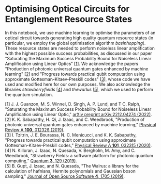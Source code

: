 # Optimising Optical Circuits for Entanglement Resource States

In this notebook, we use machine learning to optimise the parameters of an optical circuit towards generating high quality quantum resource states (in particular, we employ the global optimisation algorithm *basinhopping*). These resource states are needed to perform noiseless linear amplification with the highest possible success probabilities, as discussed in our paper "Saturating the Maximum Success Probability Bound for Noiseless Linear Amplification using Linear Optics" [[1](https://doi.org/10.48550/arXiv.2212.04274)]. We acknowledge the papers "Production of photonic universal quantum gates enhanced by machine learning" [[2](https://doi.org/10.1103/PhysRevA.100.012326)] and "Progress towards practical qubit computation using approximate Gottesman-Kitaev-Preskill codes" [[3](https://doi.org/10.1103/PhysRevA.101.032315)], whose code we have used and modified here for our own purposes. We also acknowledge the libraries *strawberryfields* [[4](https://doi.org/10.22331/q-2019-03-11-129)] and *thewarlus* [[5](https://doi.org/10.21105/joss.01705)], which we used to perform the quantum simulation. 

[1] J. J. Guanzon, M. S. Winnel, D. Singh, A. P. Lund, and T C. Ralph, "Saturating the Maximum Success Probability Bound for Noiseless Linear Amplification using Linear Optic," [arXiv preprint arXiv:2212.04274 (2022)](https://doi.org/10.48550/arXiv.2212.04274). \
[2] K. K. Sabapathy, H. Qi, J. Izaac, and C. Weedbrook, "Production of photonic universal quantum gates enhanced by machine learning," [Physical Review A **100**, 012326 (2019)](https://doi.org/10.1103/PhysRevA.100.012326). \
[3] I. Tzitrin, J. E. Bourassa, N. C. Menicucci, and K. K. Sabapathy, "Progress towards practical qubit computation using approximate Gottesman-Kitaev-Preskill codes," [Physical Review A **101**, 032315 (2020)](https://doi.org/10.1103/PhysRevA.101.032315). \
[4] N. Killoran, J. Izaac, N. Quesada, V. Bergholm, M. Amy, and C. Weedbrook, "Strawberry Fields: a software platform for photonic quantum computing," [Quantum **3**, 129 (2019)](https://doi.org/10.22331/q-2019-03-11-129). \
[5] B. Gupt, J. Izaac, and N. Quesada, "The Walrus: a library for the calculation of hafnians, Hermite polynomials and Gaussian boson sampling," [Journal of Open Source Software **4**, 1705 (2019)](https://doi.org/10.21105/joss.01705).  
